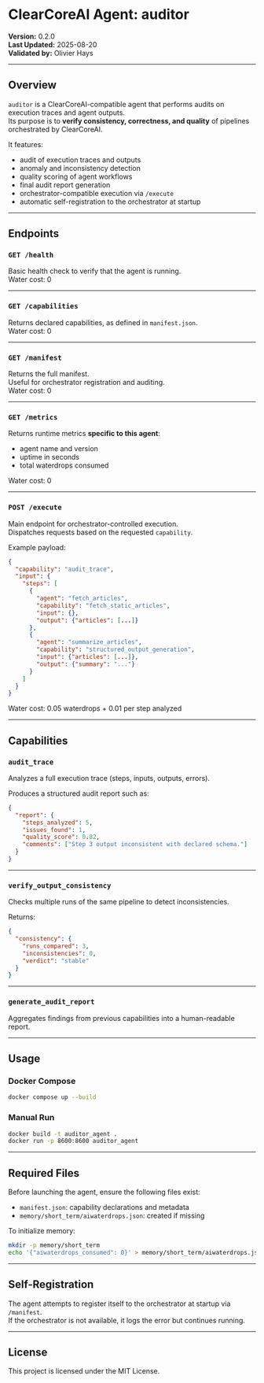 # ClearCoreAI Agent: auditor

**Version:** 0.2.0  
**Last Updated:** 2025-08-20  
**Validated by:** Olivier Hays  

---

## Overview

`auditor` is a ClearCoreAI-compatible agent that performs audits on execution traces and agent outputs.  
Its purpose is to **verify consistency, correctness, and quality** of pipelines orchestrated by ClearCoreAI.

It features:

- audit of execution traces and outputs  
- anomaly and inconsistency detection  
- quality scoring of agent workflows  
- final audit report generation  
- orchestrator-compatible execution via `/execute`  
- automatic self-registration to the orchestrator at startup  

---

## Endpoints

### `GET /health`

Basic health check to verify that the agent is running.  
Water cost: 0

---

### `GET /capabilities`

Returns declared capabilities, as defined in `manifest.json`.  
Water cost: 0

---

### `GET /manifest`

Returns the full manifest.  
Useful for orchestrator registration and auditing.  
Water cost: 0

---

### `GET /metrics`

Returns runtime metrics **specific to this agent**:

- agent name and version  
- uptime in seconds  
- total waterdrops consumed  

Water cost: 0

---

### `POST /execute`

Main endpoint for orchestrator-controlled execution.  
Dispatches requests based on the requested `capability`.

Example payload:

```json
{
  "capability": "audit_trace",
  "input": {
    "steps": [
      {
        "agent": "fetch_articles",
        "capability": "fetch_static_articles",
        "input": {},
        "output": {"articles": [...]}
      },
      {
        "agent": "summarize_articles",
        "capability": "structured_output_generation",
        "input": {"articles": [...]},
        "output": {"summary": "..."}
      }
    ]
  }
}
```

Water cost: 0.05 waterdrops + 0.01 per step analyzed  

---

## Capabilities

### `audit_trace`

Analyzes a full execution trace (steps, inputs, outputs, errors).  

Produces a structured audit report such as:

```json
{
  "report": {
    "steps_analyzed": 5,
    "issues_found": 1,
    "quality_score": 0.82,
    "comments": ["Step 3 output inconsistent with declared schema."]
  }
}
```

---

### `verify_output_consistency`

Checks multiple runs of the same pipeline to detect inconsistencies.  

Returns:

```json
{
  "consistency": {
    "runs_compared": 3,
    "inconsistencies": 0,
    "verdict": "stable"
  }
}
```

---

### `generate_audit_report`

Aggregates findings from previous capabilities into a human-readable report.  

---

## Usage

### Docker Compose

```bash
docker compose up --build
```

### Manual Run

```bash
docker build -t auditor_agent .
docker run -p 8600:8600 auditor_agent
```

---

## Required Files

Before launching the agent, ensure the following files exist:

- `manifest.json`: capability declarations and metadata  
- `memory/short_term/aiwaterdrops.json`: created if missing  

To initialize memory:

```bash
mkdir -p memory/short_term
echo '{"aiwaterdrops_consumed": 0}' > memory/short_term/aiwaterdrops.json
```

---

## Self-Registration

The agent attempts to register itself to the orchestrator at startup via `/manifest`.  
If the orchestrator is not available, it logs the error but continues running.

---

## License

This project is licensed under the MIT License.

